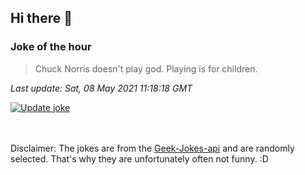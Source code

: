 ## Hi there 👋

### Joke of the hour
<!-- joke -->
>Chuck Norris doesn't play god. Playing is for children.
<!-- /joke -->

*Last update: Sat, 08 May 2021 11:18:18 GMT*

[![Update joke](https://github.com/nclskfm/nclskfm/actions/workflows/joke.yml/badge.svg)](https://github.com/nclskfm/nclskfm/actions/workflows/joke.yml)

<br><br>
Disclaimer: The jokes are from the [Geek-Jokes-api](https://github.com/sameerkumar18/geek-joke-api) and are randomly selected. That's why they are unfortunately often not funny. :D
